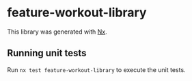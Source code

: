 # feature-workout-library

This library was generated with [Nx](https://nx.dev).

## Running unit tests

Run `nx test feature-workout-library` to execute the unit tests.
